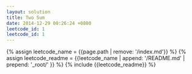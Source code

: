 ```yaml
---
layout: solution
title: Two Sum
date: 2014-12-29 00:26:24 +0800
leetcode_id: 1
leetcode_id: 1
---
```

{% assign leetcode_name = {{page.path | remove: '/index.md'}}  %}
{% assign leetcode_readme = {{leetcode_name | append: '/README.md' | prepend: '_root/' }}  %}
{% include {{leetcode_readme}} %}
